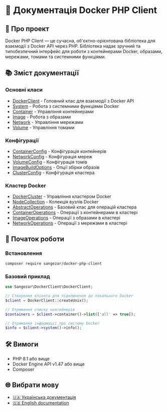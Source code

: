 # 🐳 Документація Docker PHP Client

## 📖 Про проект

Docker PHP Client — це сучасна, об'єктно-орієнтована бібліотека для взаємодії з Docker API через PHP. Бібліотека надає зручний та типобезпечний інтерфейс для роботи з контейнерами Docker, образами, мережами, томами та системними функціями.

## 📚 Зміст документації

### Основні класи

- [DockerClient](DockerClient.md) - Головний клас для взаємодії з Docker API
- [System](System.md) - Робота з системними функціями Docker
- [Container](Container.md) - Управління контейнерами
- [Image](Image.md) - Робота з образами
- [Network](Network.md) - Управління мережами
- [Volume](Volume.md) - Управління томами

### Конфігурації

- [ContainerConfig](ContainerConfig.md) - Конфігурація контейнерів
- [NetworkConfig](NetworkConfig.md) - Конфігурація мереж
- [VolumeConfig](VolumeConfig.md) - Конфігурація томів
- [ImageBuildOptions](ImageBuildOptions.md) - Опції збірки образів
- [ClusterConfig](ClusterConfig.md) - Конфігурація кластера

### Кластер Docker

- [DockerCluster](DockerCluster.md) - Управління кластером Docker
- [NodeCollection](NodeCollection.md) - Колекція вузлів Docker
- [AbstractOperations](AbstractOperations.md) - Базовий клас для операцій кластера
- [ContainerOperations](ContainerOperations.md) - Операції з контейнерами в кластері
- [ImageOperations](ImageOperations.md) - Операції з образами в кластері
- [NetworkOperations](NetworkOperations.md) - Операції з мережами в кластері

## 🚀 Початок роботи

### Встановлення

```bash
composer require sangezar/docker-php-client
```

### Базовий приклад

```php
use Sangezar\DockerClient\DockerClient;

// Створення клієнта для підключення до локального Docker
$client = DockerClient::createUnix();

// Отримання списку контейнерів
$containers = $client->container()->list(['all' => true]);

// Отримання інформації про систему Docker
$info = $client->system()->info();
```

## 🛠️ Вимоги

- PHP 8.1 або вище
- Docker Engine API v1.47 або вище
- Composer

## 🌐 Вибрати мову

- [🇺🇦 Українська документація](index.md)
- [🇬🇧 English documentation](../en/index.md) 